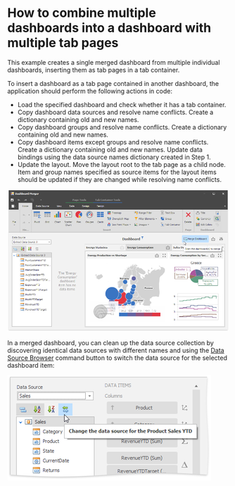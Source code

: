 # How to combine multiple dashboards into a dashboard with multiple tab pages

This example creates a single merged dashboard from multiple individual dashboards, inserting them as tab pages in a tab container.

To insert a dashboard as a tab page contained in another dashboard, the application should perform the following actions in code:
* Load the specified dashboard and check whether it has a tab container. 
* Copy dashboard data sources and resolve name conflicts. Create a dictionary containing old and new names.
* Copy dashboard groups and resolve name conflicts. Create a dictionary containing old and new names.
* Copy dashboard items except groups and resolve name conflicts. Create a dictionary containing old and new names. Update data bindings using the data source names dictionary created in Step 1.
* Update the layout. Move the layout root to the tab page as a child node. Item and group names specified as source items for the layout items should be updated if they are changed while resolving name conflicts.


![](https://github.com/DevExpress-Examples/winforms-dashboard-designer-merge-dashboards-to-tabs/blob/18.2.3%2B/images/Screenshot.png)

In a merged dashboard, you can clean up the data source collection by discovering identical data sources with different names and using the [Data Source Browser](http://newdoc.devexpress.devx/Dashboard/15611/building-the-designer-and-viewer-applications/winforms-designer/ui-elements/data-source-browser) command button to switch the data source for the selected dashboard item:

![](https://github.com/DevExpress-Examples/winforms-dashboard-designer-merge-dashboards-to-tabs/blob/18.2.3%2B/images/DataSourceBrowser.png)

